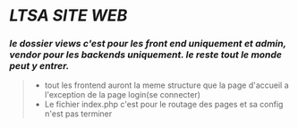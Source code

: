 # *LTSA SITE WEB*
 ### *le dossier views c'est pour les front end uniquement et admin, vendor  pour les backends uniquement. le reste tout le monde peut y entrer.*
 
 >* tout les frontend auront la meme structure que la page d'accueil a l'exception de la page login(se connecter)
>* Le fichier index.php c'est pour le routage des pages et sa config n'est pas terminer

 

